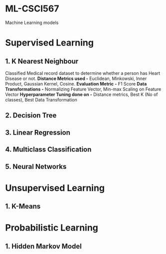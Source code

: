# ML-CSCI567
 Machine Learning models
 
# Supervised Learning
## 1. K Nearest Neighbour
Classified Medical record dataset to determine whether a person has Heart Disease or not.
**Distance Metrics used -** Euclidean, Minkowski, Inner Product, Gaussian Kernel, Cosine.
**Evaluation Metric -** F1 Score
**Data Transformations -** Normalizing Feature Vector, Min-max Scaling on Feature Vector
**Hyperparameter Tuning done on -** Distance metrics, Best K (No of classes), Best Data Transformation

## 2. Decision Tree
## 3. Linear Regression
## 4. Multiclass Classification
## 5. Neural Networks

# Unsupervised Learning
## 1. K-Means

# Probabilistic Learning
## 1. Hidden Markov Model
